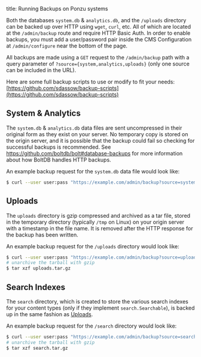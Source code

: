 title: Running Backups on Ponzu systems

Both the databases `system.db` & `analytics.db`, and the `/uploads` directory can be backed up over HTTP using `wget`, `curl`, etc. All of which are located at the `/admin/backup` route and require HTTP Basic Auth. In order to enable backups, you must add a user/password pair inside the CMS Configuration at `/admin/configure` near the bottom of the page.

All backups are made using a `GET` request to the `/admin/backup` path with a query parameter of `?source={system,analytics,uploads}` (only one source can be included in the URL).

Here are some full backup scripts to use or modify to fit your needs:
[https://github.com/sdassow/backup-scripts](https://github.com/sdassow/backup-scripts)

## System & Analytics
The `system.db` & `analytics.db` data files are sent uncompressed in their original form as they exist on your server. No temporary copy is stored on the origin server, and it is possible that the backup could fail so checking for successful backups is recommended. See https://github.com/boltdb/bolt#database-backups for more information about how BoltDB handles HTTP backups.

An example backup request for the `system.db` data file would look like:
```bash
$ curl --user user:pass "https://example.com/admin/backup?source=system" > system.db.bak
```

## Uploads
The `uploads` directory is gzip compressed and archived as a tar file, stored in the temporary directory (typically `/tmp` on Linux) on your origin server with a timestamp in the file name. It is removed after the HTTP response for the backup has been written.

An example backup request for the `/uploads` directory would look like:
```bash
$ curl --user user:pass "https://example.com/admin/backup?source=uploads" > uploads.tar.gz
# unarchive the tarball with gzip 
$ tar xzf uploads.tar.gz
```

## Search Indexes
The `search` directory, which is created to store the various search indexes for your content types (only if they implement `search.Searchable`), is backed up in the same fashion as [Uploads](/Running-Backups/Backups/#uploads). 

An example backup request for the `/search` directory would look like:
```bash
$ curl --user user:pass "https://example.com/admin/backup?source=search" > search.tar.gz
# unarchive the tarball with gzip 
$ tar xzf search.tar.gz
```